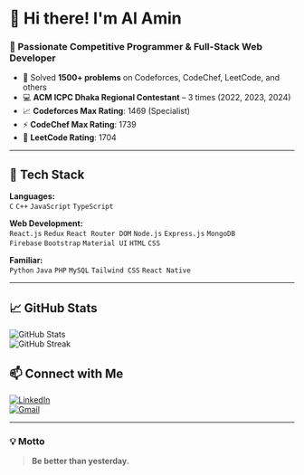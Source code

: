 # 👋 Hi there! I'm Al Amin

### 🚀 Passionate Competitive Programmer & Full-Stack Web Developer

- 🧠 Solved **1500+ problems** on Codeforces, CodeChef, LeetCode, and others  
- 💻 **ACM ICPC Dhaka Regional Contestant** – 3 times (2022, 2023, 2024)  
- 📈 **Codeforces Max Rating**: 1469 (Specialist)  
- ⚡ **CodeChef Max Rating**: 1739  
- 🌟 **LeetCode Rating**: 1704  

---

## 🧰 Tech Stack

**Languages:**  
`C` `C++` `JavaScript` `TypeScript` 

**Web Development:**  
`React.js` `Redux` `React Router DOM` `Node.js` `Express.js` `MongoDB`  
`Firebase`   `Bootstrap` `Material UI` `HTML` `CSS`

**Familiar:**  
`Python` `Java` `PHP` `MySQL`  `Tailwind CSS` `React Native`

---

## 📈 GitHub Stats

![GitHub Stats](https://github-readme-stats.vercel.app/api?username=AlaminHossain01052000&show_icons=true&theme=tokyonight)  
![GitHub Streak](https://streak-stats.demolab.com?user=AlaminHossain01052000&theme=tokyonight)



## 📫 Connect with Me

[![LinkedIn](https://img.shields.io/badge/LinkedIn-blue?logo=linkedin&logoColor=white)](https://www.linkedin.com/in/md-al-amin-b478b420b/)  
[![Gmail](https://img.shields.io/badge/Email-D14836?logo=gmail&logoColor=white)](mailto:alaminhossain2000and@gmail.com)

---

### 💡 Motto
> **Be better than yesterday.**
